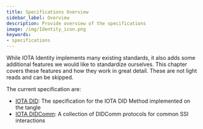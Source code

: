 ```yaml
---
title: Specifications Overview
sidebar_label: Overview
description: Provide overview of the specifications
image: /img/Identity_icon.png
keywords:
- specifications
---
```


While IOTA Identity implements many existing standards, it also adds some additional features we would like to standardize ourselves. This chapter covers these features and how they work in great detail. These are not light reads and can be skipped.

The current specification are:
- [IOTA DID](./did/overview.md): The specification for the IOTA DID Method implemented on the tangle
- [IOTA DIDComm](./didcomm/overview.md): A collection of DIDComm protocols for common SSI interactions